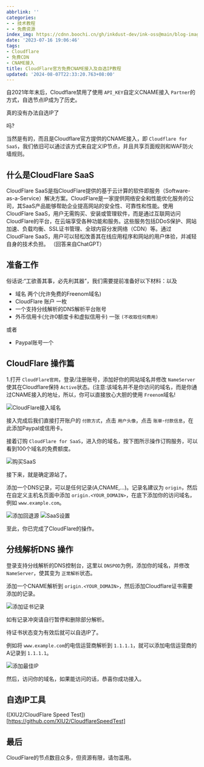 ```yaml
---
abbrlink: ''
categories:
- - 技术教程
- - 免费资源
index_img: https://cdnn.boochi.cn/gh/inkdust-dev/ink-oss@main/blog-image/cloudflare-saas.png
date: '2023-07-16 19:06:46'
tags:
- Cloudflare
- 免费CDN
- CNAME接入
title: CloudFlare官方免费CNAME接入及自选IP教程
updated: '2024-08-07T22:33:20.763+08:00'
---
```

自2021年年末后，Cloudflare禁用了使用 `API_KEY`自定义CNAME接入 `Partner`的方式，自选节点IP成为了历史。

真的没有办法自选IP了

吗?

当然是有的，而且是Cloudflare官方提供的CNAME接入，即 `Cloudflare for SaaS`，我们依旧可以通过该方式来自定义IP节点，并且共享页面规则和WAF防火墙规则。

## 什么是CloudFlare SaaS

CloudFlare SaaS是指CloudFlare提供的基于云计算的软件即服务（Software-as-a-Service）解决方案。CloudFlare是一家提供网络安全和性能优化服务的公司，其SaaS产品能够帮助企业提高网站的安全性、可靠性和性能。使用CloudFlare SaaS，用户无需购买、安装或管理软件，而是通过互联网访问CloudFlare的平台，在云端享受各种功能和服务。这些服务包括DDoS保护、网站加速、负载均衡、SSL证书管理、全球内容分发网络（CDN）等。通过CloudFlare SaaS，用户可以轻松改善其在线应用程序和网站的用户体验，并减轻自身的技术负担。
（回答来自ChatGPT）

## 准备工作

俗话说:“工欲善其事，必先利其器”，我们需要提前准备好以下材料：以及

- 域名 两个(允许免费的Freenom域名)
- CloudFlare 账户 一枚
- 一个支持分线解析的DNS解析平台账号
- 外币信用卡(允许0额度卡和虚拟信用卡) 一张 `(不收取任何费用)`

或者

- Paypal账号一个

## CloudFlare 操作篇

1.打开 `CloudFlare官网`，登录/注册账号，添加好你的网站域名并修改 `NameServer`使其在Cloudflare保持 `Active`状态。(注意:该域名并不是你访问的域名，而是你通过CNAME接入的地址，所以，你可以直接放心大胆的使用 `Freenom`域名!

![CloudFlare接入域名](https://cdnn.boochi.cngh/inkdust-dev/ink-oss/main/image/20230711193423.png?image_process=format,webp "如图，已成功接入域名")

接入完成后我们直接打开账户的 `付款方式`，点击 `用户头像`，点击 `账单`-`付款信息`，在此添加Paypal或信用卡。

接着订购 `CloudFlare for SaaS`，进入你的域名，按下图所示操作订购服务，可以看到100个域名的免费额度。

![购买SaaS](https://cdnn.boochi.cngh/inkdust-dev/ink-oss/main/image/20230711193833.png?image_process=format,webp)

接下来，就是确定源站了。

添加一个DNS记录，可以是任何记录(A,CNAME,…)。记录名建议为 `origin`，然后在自定义主机名页面中添加 `origin.<YOUR_DOMAIN>`，在底下添加你的访问域名，例如 `www.example.com`。

![添加回退源](https://cdnn.boochi.cngh/inkdust-dev/ink-oss/main/image/20230711194134.png?image_process=format,webp)
![SaaS设置](https://cdnn.boochi.cngh/inkdust-dev/ink-oss/main/image/20230711194134.png?image_process=format,webp)

至此，你已完成了CloudFlare的操作。

## 分线解析DNS 操作

登录支持分线解析的DNS控制台，这里以 `DNSPOD`为例，添加你的域名，并修改 `NameServer`，使其变为 `正常解析`状态。

添加一个CNAME解析到 `origin.<YOUR_DOMAIN>`，然后添加Cloudflare证书需要添加的记录。

![添加证书记录](https://alpha-q3.sourcegcdn.com/2022/08/05/OGUDjNmj.jpg/webp)

如有记录冲突请自行暂停和删除部分解析。

待证书状态变为有效后就可以自选IP了。

例如将 `www.example.com`的电信运营商解析到 `1.1.1.1`，就可以添加电信运营商的A记录到 `1.1.1.1`。

![添加最佳IP](https://cdnn.boochi.cngh/inkdust-dev/ink-oss/main/image/20230711195117.png?image_process=format,webp)

然后，访问你的域名，如果能访问的话，恭喜你成功接入。

## 自选IP工具

([XIU2/CloudFlare Speed Test])[https://github.com/XIU2/CloudflareSpeedTest]

## 最后

CloudFlare的节点数目众多，但资源有限，请勿滥用。
